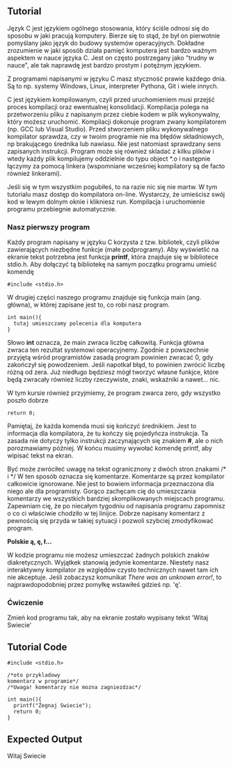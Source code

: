 Tutorial
--------

Język C jest językiem ogólnego stosowania, który ściśle odnosi się do sposobu w jaki pracują komputery. Bierze się to stąd, że był on pierwotnie pomyślany jako język do budowy systemów operacyjnych. Dokładne zrozumienie w jaki sposób działa pamięć komputera jest bardzo ważnym aspektem w nauce języka C. Jest on często postrzegany jako "trudny w nauce", ale tak naprawdę jest bardzo prostym i potężnym językiem.

Z programami napisanymi w języku C masz styczność prawie każdego dnia. Są to np. systemy Windows, Linux, interpreter Pythona, Git i wiele innych.

C jest językiem kompilowanym, czyli przed uruchomieniem musi przejść proces kompilacji oraz ewentualnej konsolidacji. Kompilacja polega na przetworzeniu pliku z napisanym przez ciebie kodem w plik wykonywalny, który możesz uruchomić. Kompilacji dokonuje program zwany kompilatorem (np. GCC lub Visual Studio). Przed stworzeniem pliku wykonywalnego kompilator sprawdza, czy w twoim programie nie ma błędów składniowych, np brakującego średnika lub nawiasu. Nie jest natomiast sprawdzany sens zapisanych instrukcji. Program może się również skladać z kilku plików i wtedy każdy plik kompilujemy oddzielnie do typu object *.o i następnie łączymy za pomocą linkera (wspomniane wcześniej kompilatory są de facto również linkerami). 

Jeśli się w tym wszystkim pogubiłeś, to na razie nic się nie martw. W tym tutorialu masz dostęp do kompilatora on-line. Wystarczy, że umieścisz swój kod w lewym dolnym oknie i klikniesz run. Kompilacja i uruchomienie programu przebiegnie automatycznie.

### Nasz pierwszy program

Każdy program napisany w języku C korzysta z tzw. bibliotek, czyli plików zawierających niezbędne funkcje (małe podprogramy). Aby wyświetlić na ekranie tekst potrzebna jest funkcja **printf**, która znajduje się w bibliotece stdio.h. Aby dołączyć tą bibliotekę na samym początku programu umieść komendę
	
	#include <stdio.h>
	
W drugiej części naszego programu znajduje się funkcja main (ang. główna), w której zapisane jest to, co robi nasz program.
	
	int main(){
	  tutaj umieszczamy polecenia dla komputera
	}
	
Słowo **int** oznacza, że main zwraca liczbę całkowitą. Funkcja główna zwraca ten rezultat systemowi operacyjnemy. Zgodnie z powszechnie przyjętą wśród programistów zasadą program powinien zwracać 0, gdy zakończył się powodzeniem. Jeśli napotkał błąd, to powinien zwrócić liczbę różną od zera. Już niedługo będziesz mógł tworzyć własne funkjce, które będą zwracały również liczby rzeczywiste, znaki, wskaźniki a nawet... nic.

W tym kursie również przyjmiemy, że program zwarca zero, gdy wszystko poszło dobrze
	
	return 0;
	
Pamiętaj, że każda komenda musi się kończyć średnikiem. Jest to informacja dla kompilatora, że tu kończy się pojedyńcza instrukcja.
Ta zasada nie dotyczy tylko instrukcji zaczynających się znakiem **#**, ale o nich porozmawiamy później. W końcu musimy wywołać komendę printf, aby wipisać tekst na ekran.

Być może zwróciłeć uwagę na tekst ogranicznony z dwóch stron znakami /* i */ W ten sposób oznacza się komentarze. Komentarze są przez kompilator całkowicie ignorowane. Nie jest to bowiem informacja przeznaczona dla niego ale dla programisty. Gorąco zachęcam cię do umieszczania komentarzy we wszystkich bardziej skomplikowanych miejscach programu. Zapewniam cię, że po niecałym tygodniu od napisania programu zapomnisz o co ci właściwie chodziło w tej linijce. Dobrze napisany komentarz z pewnością się przyda w takiej sytuacji i pozwoli szybciej zmodyfikować program.

**Polskie ą, ę, ł...**

W kodzie programu nie możesz umieszczać żadnych polskich znaków diakretycznych. Wyjątkek stanowią jedynie komentarze. Niestety nasz interaktywny kompilator ze względów czysto technicznych nawet tam ich nie akceptuje. Jeśli zobaczysz komunikat *There was an unknown error!*, to najprawdopodobniej przez pomyłkę wstawiłeś gdzieś np. 'ę'. 

### Ćwiczenie

Zmień kod programu tak, aby na ekranie zostało wypisany tekst 'Witaj Swiecie'

Tutorial Code
-------------
	
	#include <stdio.h>
	
	/*oto przykladowy
	komentarz w programie*/
	/*Uwaga! komentarzy nie mozna zagniezdzac*/
	
	int main(){
	  printf("Zegnaj Swiecie");
	  return 0;
	}
	
Expected Output
---------------
Witaj Swiecie